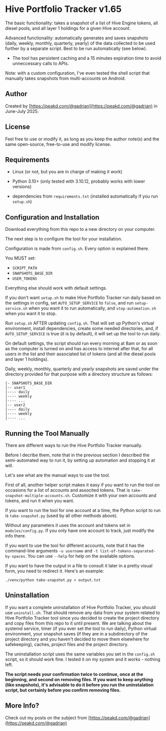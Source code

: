 # Hive Portfolio Tracker v1.65

The basic functionality: takes a snapshot of a list of Hive Engine tokens, all diesel pools, and all layer 1 holdings for a given Hive account.

Advanced functionality: automatically generates and saves snapshots (daily, weekly, monthly, quarterly, yearly) of the data collected to be used further by a separate script. Best to be run automatically (see below).

  * The tool has persistent caching and a 15 minutes expiration time to avoid unneccessary calls to APIs.

Note: with a custom configuration, I've even tested the shell script that manually takes snapshots from multi-accounts on Android.

## Author

Created by [https://peakd.com/@gadrian](https://peakd.com/@gadrian) in June-July 2025.

## License

Feel free to use or modify it, as long as you keep the author note(s) and the same open-source, free-to-use and modify license.

## Requirements

* Linux (or not, but you are in charge of making it work)

* Python 3.10+ (only tested with 3.10.12, probably works with lower versions)

* dependencies from `requirements.txt` (installed automatically if you run `setup.sh`)

## Configuration and Installation

Download everything from this repo to a new directory on your computer.

The next step is to configure the tool for your installation.

Configuration is made from `config.sh`. Every option is explained there.

You MUST set:
* `SCRIPT_PATH`
* `SNAPSHOTS_BASE_DIR`
* `USER_TOKENS`

Everything else should work with default settings.

If you don't want `setup.sh` to make Hive Portfolio Tracker run daily based on the settings in config, set `AUTO_SETUP_SERVICE` to `false`, and run `setup-service.sh` when you want it to run automatically, and `stop-automation.sh` when you want it to stop.

Run `setup.sh` AFTER updating `config.sh`. That will set up Python's virtual environment, install dependencies, create some needed directories, and, if `AUTO_SETUP_SERVICE` is true (it is by default), it will set up the tool to run daily.

On default settings, the script should run every morning at 8am or as soon as the computer is turned on and has access to internet after that, for all users in the list and their associated list of tokens (and all the diesel pools and layer 1 holdings).

Daily, weekly, monthly, quarterly and yearly snapshots are saved under the directory provided for that purpose with a directory structure as follows:
```
|- SNAPSHOTS_BASE_DIR
|-- user1
|---- daily
|---- weekly
|---- ...
|-- user2 
|---- daily
|---- weekly
|---- ...
```

## Running the Tool Manually

There are different ways to run the Hive Portfolio Tracker manually.

Before I decribe them, note that in the previous section I described the semi-automated way to run it, by setting up automation and stopping it at will.

Let's see what are the manual ways to use the tool.

First of all, another helper script makes it easy if you want to run the tool on occasions for a list of accounts and associted tokens.
That is `take-snapshot-multiple-accounts.sh`. Customize it with your own accounts and tokens, and run it when you want.

If you want to run the tool for one account at a time, the Python script to run is `take-snapshot.py` (used by all other methods above).

Without any parameters it uses the account and tokens set in `modules/config.py`. If you only have one account to track, just modify the info there.

If you want to use the tool for different accounts, note that it has the command-line arguments `-u username` and `-t list-of-tokens-separated-by-spaces`.
You can use `--help` for help on the available options.

If you want to have the output in a file to consult it later in a pretty visual form, you need to redirect it. Here's an example:

`./venv/python take-snapshot.py > output.txt`

## Uninstallation

If you want a complete uninstallation of Hive Portfolio Tracker, you should use `uninstall.sh`. That should remove any data from your system related to Hive Portfolio Tracker tool since you decided to create the project directory and copy files from this repo to it until present. We are talking about the systemd service, timer (if you ever set the tool to run daily), Python virtual environment, your snapshot saves (if they are in a subdirectory of the project directory and you haven't decided to move them elsewhere for safekeeping), caches, project files and the project directory.

The uninstallation script uses the same variables you set in the `config.sh` script, so it should work fine. I tested it on my system and it works - nothing left.

**The script needs your confirmation twice to continue, once at the beginning, and second on removing files. If you want to keep anything (like snapshots), it's advisable to do it before you run the uninstalation script, but certainly before you confirm removing files.**

## More Info?

Check out my posts on the subject from [https://peakd.com/@gadrian](https://peakd.com/@gadrian)



